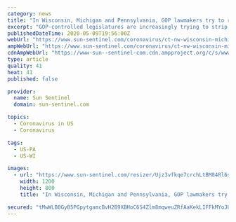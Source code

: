 ```yaml
---
category: news
title: "In Wisconsin, Michigan and Pennsylvania, GOP lawmakers try to roll back Democratic governors’ executive power"
excerpt: "GOP-controlled legislatures are increasingly trying to strip Democratic governors of their executive authority to close businesses and schools."
publishedDateTime: 2020-05-09T19:56:00Z
webUrl: "https://www.sun-sentinel.com/coronavirus/ct-nw-wisconsin-michigan-republicans-democrats-20200509-ao4itmxdkbczbeplqnghjxeqwi-story.html"
ampWebUrl: "https://www.sun-sentinel.com/coronavirus/ct-nw-wisconsin-michigan-republicans-democrats-20200509-ao4itmxdkbczbeplqnghjxeqwi-story.html?outputType=amp"
cdnAmpWebUrl: "https://www-sun--sentinel-com.cdn.ampproject.org/c/s/www.sun-sentinel.com/coronavirus/ct-nw-wisconsin-michigan-republicans-democrats-20200509-ao4itmxdkbczbeplqnghjxeqwi-story.html?outputType=amp"
type: article
quality: 41
heat: 41
published: false

provider:
  name: Sun Sentinel
  domain: sun-sentinel.com

topics:
  - Coronavirus in US
  - Coronavirus

tags:
  - US-PA
  - US-WI

images:
  - url: "https://www.sun-sentinel.com/resizer/Ujz3vfkqe7crchLtBM84Rl6skaA=/1200x0/top/arc-anglerfish-arc2-prod-tronc.s3.amazonaws.com/public/WF2LOSU6JD7ISW6AUA34P366YM.aspx"
    width: 1200
    height: 800
    title: "In Wisconsin, Michigan and Pennsylvania, GOP lawmakers try to roll back Democratic governors’ executive power"

secured: "tMwWLB0GyB5PGpytgamcBvH2B9XBHoC6S4Zlm8mqweuZRfAaKekLIFFkMYoJULnZVmZknfZcdsVuni7YSjxiP+DYcTMDw8p/+hFILmGqctTep2GQSSaSmh5Hgq3wgn1AxCqX0NPA7e2bEjGc2o8PK9e4rzeOXxf4PqGsQvUqME06zS9WMCwvcQv6204orHgEqtqc/FWDe0jyRCB2bjxyELVFCPaPW0BIWMfsU1BQh68wc4BAePpvLK/XhNYxe0kHAuzuGWaKBOBaU9V9P+/JMxSk4jvgduOoIG1unsQdawQrPf2oug1j9nVWgB0MI3YAU3/pyXo87rMcOBFniB17S/7w3oRs11sTIaFGFMMi/DOESx/OC16Q3Zf2B8rLokBEelr19JqWX1tJvkPkWcRWNEf6AG5JPAep7q1Yf3yA/TZwnCd4gWvJM/dy6p6fpgbWwz38qkvkYDRu9JaTtcZWBCDF8+9C/LI1SsDZaY/AF74=;XbQi0f9CAP0ANYDP6inO9Q=="
---
```


